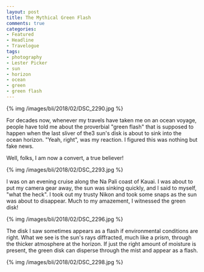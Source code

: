 ```yaml
---
layout: post
title: The Mythical Green Flash
comments: true
categories:
- Featured
- Headline
- Travelogue
tags:
- photography
- Lester Picker
- sun
- horizon
- ocean
- green
- green flash
---
```


{% img /images/bli/2018/02/DSC_2290.jpg %}

For decades now, whenever my travels have taken me on an ocean voyage, people have told me about the proverbial "green flash" that is supposed to happen when the last sliver of the3 sun's disk is about to sink into the ocean horizon. "Yeah, right", was my reaction. I figured this was nothing but fake news. 

<!--more-->

Well, folks, I am now a convert, a true believer! 

{% img /images/bli/2018/02/DSC_2293.jpg %}

I was on an evening cruise along the Na Pali coast of Kauai. I was about to put my camera gear away, the sun was sinking quickly, and I said to myself, "what the heck". I took out my trusty Nikon and took some snaps as the sun was about to disappear. Much to my amazement, I witnessed the green disk!

{% img /images/bli/2018/02/DSC_2296.jpg %}

The disk I saw sometimes appears as a flash if environmental conditions are right. What we see is the sun's rays diffracted, much like a prism, through the thicker atmosphere at the horizon. If just the right amount of moisture is present, the green disk can disperse through the mist and appear as a flash. 

{% img /images/bli/2018/02/DSC_2298.jpg %}



